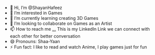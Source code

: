 - 👋 Hi, I’m @ShayanHafeez
- 👀 I’m interested in Games
- 🌱 I’m currently learning creating 3D Games
- 💞️ I’m looking to collaborate on Games as an Artist
- 📫 How to reach me [...](https://www.linkedin.com/in/shayan-hafeez-54a150201/)  This is my LinkedIn Link we can connect with each other for better conversation
- 😄 Pronouns: Shaa-Yaan
- ⚡ Fun fact: I like to read and watch Anime, I play games just for fun

<!---
ShayanHafeez/ShayanHafeez is a ✨ special ✨ repository because its `README.md` (this file) appears on your GitHub profile.
You can click the Preview link to take a look at your changes.
--->
